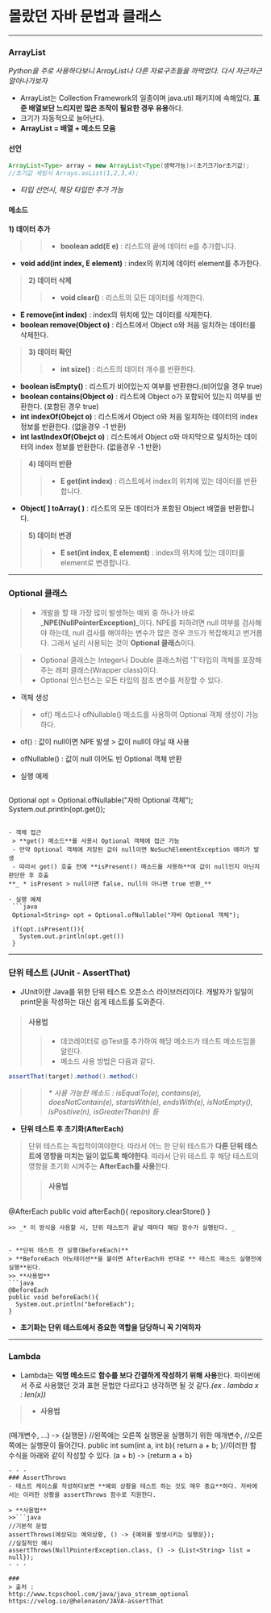 # 몰랐던 자바 문법과 클래스

- - - 

### ArrayList
_Python을 주로 사용하다보니 ArrayList나 다른 자료구조들을 까먹었다. 다시 차근차근 알아나가보자_

- ArrayList는 Collection Framework의 일종이며 java.util 패키지에 속해있다. **표준 배열보단 느리지만 많은 조작이 필요한 경우 유용**하다.
- 크기가 자동적으로 늘어난다.
- **ArrayList = 배열 + 메소드 모음**
#### 선언
```java
ArrayList<Type> array = new ArrayList<Type(생략가능)>(초기크기or초기값);
//초기값 세팅시 Arrays.asList(1,2,3,4);
```
- _타입 선언시, 해당 타입만 추가 가능_

#### 메소드
>
**1) 데이터 추가**
>>- **boolean add(E e)** : 리스트의 끝에 데이터 e를 추가합니다. 
- **void add(int index, E element)** : index의 위치에 데이터 element를 추가한다.

>**2) 데이터 삭제**
>>- **void clear()** : 리스트의 모든 데이터를 삭제한다. 
- **E remove(int index)** : index의 위치에 있는 데이터를 삭제한다.
- **boolean remove(Object o)** : 리스트에서 Object o와 처음 일치하는 데이터를 삭제한다. 


>**3) 데이터 확인**
>>- **int size()** : 리스트의 데이터 개수를 반환한다. 
- **boolean isEmpty()** : 리스트가 비어있는지 여부를 반환한다.(비어있을 경우 true)
- **boolean contains(Object o)** : 리스트에 Object o가 포함되어 있는지 여부를 반환한다. (포함된 경우 true)
- **int indexOf(Obejct o)** : 리스트에서 Object o와 처음 일치하는 데이터의 index 정보를 반환한다. (없을경우 -1 반환)
- **int lastIndexOf(Obejct o)** : 리스트에서 Object o와 마지막으로 일치하는 데이터의 index 정보를 반환한다. (없을경우 -1 반환)
 
>**4) 데이터 반환**
>>- **E get(int index)** : 리스트에서 index의 위치에 있는 데이터를 반환합니다. 
- **Object[ ] toArray( )** : 리스트의 모든 데이터가 포함된 Object 배열을 반환합니다.  

 

>**5) 데이터 변경**
>>- **E set(int index, E element)** : index의 위치에 있는 데이터를 element로 변경합니다. 

- - - 
### Optional 클래스


> - 개발을 할 때 가장 많이 발생하는 예외 중 하나가 바로 _**NPE(NullPointerException)**_이다. NPE를 피하려면 null 여부를 검사해야 하는데, null 검사를 해야하는 변수가 많은 경우 코드가 복잡해지고 번거롭다. 그래서 널리 사용되는 것이 **Optional 클래스**이다.

>- Optional<T> 클래스는 Integer나 Double 클래스처럼 'T'타입의 객체를 포장해 주는 래퍼 클래스(Wrapper class)이다.
> - Optional 인스턴스는 모든 타입의 참조 변수를 저장할 수 있다.

- 객체 생성
>- of() 메소드나 ofNullable() 메소드를 사용하여 Optional 객체 생성이 가능하다. 
  - of() : 값이 null이면 NPE 발생 > 값이 null이 아닐 때 사용
  - ofNullable() : 값이 null 이어도 빈 Optional 객체 반환
  
- 실행 예제
>```java
Optional<String> opt = Optional.ofNullable("자바 Optional 객체");
System.out.println(opt.get());
 ```

- 객체 접근
  > **get() 메소드**를 사용시 Optional 객체에 접근 가능
  - 만약 Optional 객체에 저장된 값이 null이면 NoSuchElementException 에러가 발생
  - 따라서 get() 호출 전에 **isPresent() 메소드를 사용하**여 값이 null인지 아닌지 판단한 후 호출
 **_ * isPresent > null이면 false, null이 아니면 true 반환_**
  
 - 실행 예제
  ```java
  Optional<String> opt = Optional.ofNullable("자바 Optional 객체");
  
  if(opt.isPresent()){
	System.out.println(opt.get())
  }
 ```
 
  - - - 
  ### 단위 테스트 (JUnit - AssertThat)
  
  - JUnit이란 Java를 위한 단위 테스트 오픈소스 라이브러리이다.
  개발자가 일일이 print문을 작성하는 대신 쉽게 테스트를 도와준다.
  
  >#### 사용법
  >> - 데코레이터로 @Test를 추가하여 해당 메소드가 테스트 메소드임을 알린다.
 >> - 메소드 사용 방법은 다음과 같다.
  ```java
  assertThat(target).method().method()
  ```
 >>_* 사용 가능한 메소드 : isEqualTo(e), contains(e), doesNotContain(e), startsWith(e), endsWith(e), isNotEmpty(), isPositive(n), isGreaterThan(n) 등_
  
  - **단위 테스트 후 초기화(AfterEach)**
  > 단위 테스트는 독립적이여야한다. 따라서 어느 한 단위 테스트가 **다른 단위 테스트에 영향을 미치는 일이 없도록 해야한다**. 따라서 단위 테스트 후 해당 테스트의 영향을 초기화 시켜주는 **AfterEach를 사용**한다.
  >>#### 사용법
  >> ```java
  @AfterEach
  public void afterEach(){
  	repository.clearStore()
  }
  ```
  >> _* 이 방식을 사용할 시, 단위 테스트가 끝날 때마다 해당 함수가 실행된다. _
  

  - **단위 테스트 전 실행(BeforeEach)**
  > **BeforeEach 어노테이션**을 붙이면 AfterEach와 반대로 ** 테스트 메소드 실행전에 실행**된다.
  >> **사용법**
  ```java
  @BeforeEach
  public void beforeEach(){
  	System.out.println("beforeEach");
  }
  ```
   - __초기화는 단위 테스트에서 중요한 역할을 담당하니 꼭 기억하자__
  - - - 
  ### Lambda
  - Lambda는 **익명 메소드**로 **함수를 보다 간결하게 작성하기 위해 사용**한다. 파이썬에서 주로 사용했던 것과 표현 문법만 다르다고 생각하면 될 것 같다._(ex . lambda x : len(x))_
>- **사용법**
>>```java
  (매개변수, ...) -> {실행문}
  //왼쪽에는 오른쪽 실행문을 실행하기 위한 매개변수,
  //오른쪽에는 실행문이 들어간다.
  public int sum(int a, int b){
  	return a + b;
  }//이러한 함수식을 아래와 같이 작성할 수 있다.
  (a + b) -> {return a + b}
  ```
  - - -
  ### AssertThrows
  - 테스트 케이스를 작성하다보면 **예외 상황을 테스트 하는 것도 매우 중요**하다. 자바에서는 이러한 상황을 assertThrows 함수로 지원한다.
  
  > **사용법**
  >>```java
 //기본적 문법
  assertThrows(예상되는 예외상황, () -> {예외를 발생시키는 실행문});
  //실질적인 예시
  assertThrows(NullPointerException.class, () -> {List<String> list = null});
  - - -
  
  ### 
  > 출처 : 
  http://www.tcpschool.com/java/java_stream_optional
  https://velog.io/@helenason/JAVA-assertThat
